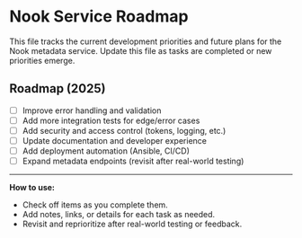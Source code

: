 # Nook Service Roadmap

This file tracks the current development priorities and future plans for the Nook metadata service. Update this file as tasks are completed or new priorities emerge.

## Roadmap (2025)

- [ ] Improve error handling and validation
- [ ] Add more integration tests for edge/error cases
- [ ] Add security and access control (tokens, logging, etc.)
- [ ] Update documentation and developer experience
- [ ] Add deployment automation (Ansible, CI/CD)
- [ ] Expand metadata endpoints (revisit after real-world testing)

---

**How to use:**
- Check off items as you complete them.
- Add notes, links, or details for each task as needed.
- Revisit and reprioritize after real-world testing or feedback.
